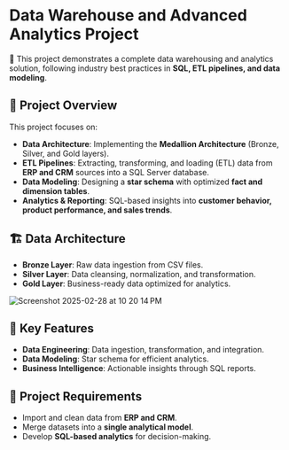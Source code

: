 # Data Warehouse and Advanced Analytics Project

🚀 This project demonstrates a complete data warehousing and analytics solution, following industry best practices in **SQL, ETL pipelines, and data modeling**.

## 📌 Project Overview
This project focuses on:
- **Data Architecture**: Implementing the **Medallion Architecture** (Bronze, Silver, and Gold layers).
- **ETL Pipelines**: Extracting, transforming, and loading (ETL) data from **ERP and CRM** sources into a SQL Server database.
- **Data Modeling**: Designing a **star schema** with optimized **fact and dimension tables**.
- **Analytics & Reporting**: SQL-based insights into **customer behavior, product performance, and sales trends**.

## 🏗️ Data Architecture
- **Bronze Layer**: Raw data ingestion from CSV files.
- **Silver Layer**: Data cleansing, normalization, and transformation.
- **Gold Layer**: Business-ready data optimized for analytics.

![Screenshot 2025-02-28 at 10 20 14 PM](https://github.com/user-attachments/assets/25373998-de46-4c71-9be3-3449fa8bc669)


## 🎯 Key Features
- **Data Engineering**: Data ingestion, transformation, and integration.
- **Data Modeling**: Star schema for efficient analytics.
- **Business Intelligence**: Actionable insights through SQL reports.

## 📝 Project Requirements
- Import and clean data from **ERP and CRM**.
- Merge datasets into a **single analytical model**.
- Develop **SQL-based analytics** for decision-making.

